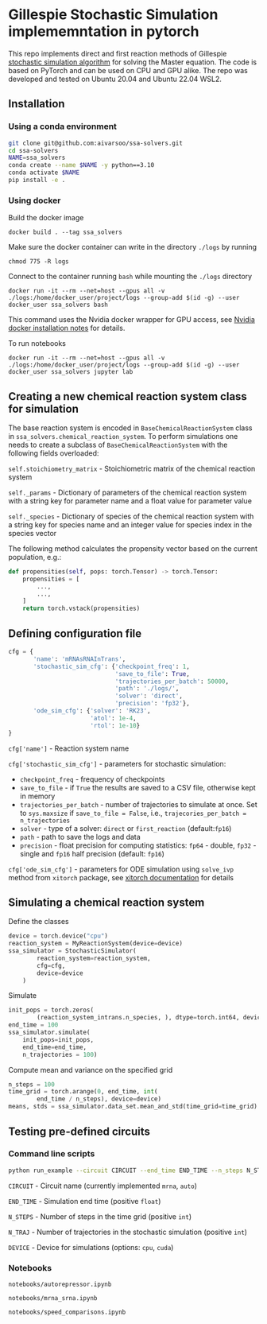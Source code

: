 # Gillespie Stochastic Simulation implememntation in pytorch

This repo implements direct and first reaction methods of Gillespie [stochastic simulation algorithm](https://pubs.acs.org/doi/pdf/10.1021/j100540a008) for solving the Master equation. The code is based on PyTorch and can be used on CPU and GPU alike. The repo was developed and tested on Ubuntu 20.04 and Ubuntu 22.04 WSL2.

## Installation

### Using a conda environment
```bash
git clone git@github.com:aivarsoo/ssa-solvers.git
cd ssa-solvers
NAME=ssa_solvers
conda create --name $NAME -y python==3.10
conda activate $NAME
pip install -e .
```
### Using docker

Build the docker image

```
docker build . --tag ssa_solvers
```

Make sure the docker container can write in the directory `./logs` by running

```
chmod 775 -R logs
```

Connect to the container running `bash` while mounting the `./logs` directory
```
docker run -it --rm --net=host --gpus all -v ./logs:/home/docker_user/project/logs --group-add $(id -g) --user docker_user ssa_solvers bash
```
This command uses the Nvidia docker wrapper for GPU access, see [Nvidia docker installation notes](https://docs.nvidia.com/datacenter/cloud-native/container-toolkit/latest/install-guide.html) for details.

To run notebooks
```
docker run -it --rm --net=host --gpus all -v ./logs:/home/docker_user/project/logs --group-add $(id -g) --user docker_user ssa_solvers jupyter lab
```

## Creating a new chemical reaction system class for simulation

The base reaction system is encoded in `BaseChemicalReactionSystem` class in `ssa_solvers.chemical_reaction_system`.
To perform simulations one needs to create a subclass of `BaseChemicalReactionSystem` with the following fields overloaded:

`self.stoichiometry_matrix` - Stoichiometric matrix of the chemical reaction system

`self._params` - Dictionary of parameters of the chemical reaction system with a string key for parameter name and a float value for parameter value

`self._species` - Dictionary of species of the chemical reaction system with a string key for species name and an integer value for species index in the species vector

The following method calculates the propensity vector based on the current population, e.g.:

```python
def propensities(self, pops: torch.Tensor) -> torch.Tensor:
    propensities = [
        ...,
        ...,
    ]
    return torch.vstack(propensities)
```
## Defining configuration file
```python
cfg = {
       'name': 'mRNAsRNAInTrans',
       'stochastic_sim_cfg': {'checkpoint_freq': 1,
                              'save_to_file': True,
                              'trajectories_per_batch': 50000,
                              'path': './logs/',
                              'solver': 'direct',
                              'precision': 'fp32'},
       'ode_sim_cfg': {'solver': 'RK23',
                       'atol': 1e-4,
                       'rtol': 1e-10}
}
```

`cfg['name']` - Reaction system name

`cfg['stochastic_sim_cfg']` - parameters for stochastic simulation:
* `checkpoint_freq` - frequency of checkpoints
* `save_to_file` - if `True` the results are saved to a CSV file, otherwise kept in memory
* `trajectories_per_batch` - number of trajectories to simulate at once. Set to `sys.maxsize` if `save_to_file = False`, i.e., `trajecories_per_batch = n_trajectories`
* `solver` - type of a solver: `direct` or `first_reaction` (default:`fp16`)
* `path` - path to save the logs and data
* `precision` - float precision for computing statistics: `fp64` - double, `fp32` - single and `fp16` half precision (default: `fp16`)

`cfg['ode_sim_cfg']` - parameters for ODE simulation using `solve_ivp` method from `xitorch` package, see [xitorch documentation](https://xitorch.readthedocs.io/en/latest/api/xitorch_integrate/solve_ivp.html) for details

## Simulating a chemical reaction system
Define the classes
```python
device = torch.device("cpu")
reaction_system = MyReactionSystem(device=device)
ssa_simulator = StochasticSimulator(
        reaction_system=reaction_system,
        cfg=cfg,
        device=device
    )
```
Simulate
```python
init_pops = torch.zeros(
        (reaction_system_intrans.n_species, ), dtype=torch.int64, device=device)
end_time = 100
ssa_simulator.simulate(
    init_pops=init_pops,
    end_time=end_time,
    n_trajectories = 100)
```
Compute mean and variance on the specified grid
```python
n_steps = 100
time_grid = torch.arange(0, end_time, int(
        end_time / n_steps), device=device)
means, stds = ssa_simulator.data_set.mean_and_std(time_grid=time_grid)
```

## Testing pre-defined circuits

### Command line scripts

```bash
python run_example --circuit CIRCUIT --end_time END_TIME --n_steps N_STEPS --n_traj N_TRAJ --device DEVICE
```

`CIRCUIT` - Circuit name (currently implemented `mrna`, `auto`)

`END_TIME` - Simulation end time (positive `float`)

`N_STEPS` - Number of steps in the time grid (positive `int`)

`N_TRAJ` - Number of trajectories in the stochastic simulation (positive `int`)

`DEVICE` - Device for simulations (options: `cpu`, `cuda`)


### Notebooks

`notebooks/autorepressor.ipynb`

`notebooks/mrna_srna.ipynb`

`notebooks/speed_comparisons.ipynb`
